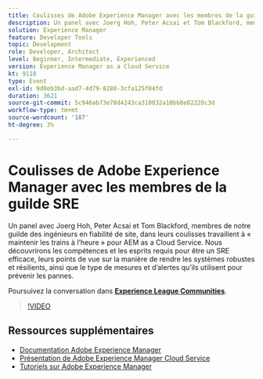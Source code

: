 ```yaml
---
title: Coulisses de Adobe Experience Manager avec les membres de la guilde SRE
description: Un panel avec Joerg Hoh, Peter Acsai et Tom Blackford, membres de notre guilde des ingénieurs en fiabilité de site, dans leurs coulisses travaillent à « maintenir les trains à l’heure » pour AEM as a Cloud Service. Nous découvrirons les compétences et les esprits requis pour être un SRE efficace, leurs points de vue sur la manière de rendre les systèmes robustes et résilients, ainsi que le type de mesures et d’alertes qu’ils utilisent pour prévenir les pannes.
solution: Experience Manager
feature: Developer Tools
topic: Development
role: Developer, Architect
level: Beginner, Intermediate, Experienced
version: Experience Manager as a Cloud Service
kt: 9118
type: Event
exl-id: 9d0eb3bd-aad7-4d79-8280-3cfa125f04fd
duration: 3621
source-git-commit: 5c946ab73e78d4243ca310032a10bb8e82228c3d
workflow-type: tm+mt
source-wordcount: '187'
ht-degree: 3%

---
```


# Coulisses de Adobe Experience Manager avec les membres de la guilde SRE

Un panel avec Joerg Hoh, Peter Acsai et Tom Blackford, membres de notre guilde des ingénieurs en fiabilité de site, dans leurs coulisses travaillent à « maintenir les trains à l’heure » pour AEM as a Cloud Service. Nous découvrirons les compétences et les esprits requis pour être un SRE efficace, leurs points de vue sur la manière de rendre les systèmes robustes et résilients, ainsi que le type de mesures et d’alertes qu’ils utilisent pour prévenir les pannes.

Poursuivez la conversation dans **[Experience League Communities](https://adobe.ly/2WoCVOU)**.

>[!VIDEO](https://video.tv.adobe.com/v/337527/?quality=12&learn=on&hidetitle=true)

## Ressources supplémentaires

- [Documentation Adobe Experience Manager](https://experienceleague.adobe.com/docs/experience-manager-cloud-service.html)
- [Présentation de Adobe Experience Manager Cloud Service](https://experienceleague.adobe.com/docs/experience-manager-cloud-service/overview/home.html)
- [Tutoriels sur Adobe Experience Manager](https://experienceleague.adobe.com/docs/experience-manager-tutorials.html)
